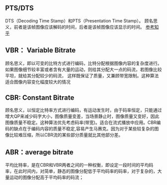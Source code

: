 ## PTS/DTS
DTS（Decoding Time Stamp）和PTS（Presentation Time Stamp）。 顾名思义，前者是该帧图像应该解码的时间，后者是该帧图像应该显示的时间。
[参考知乎](https://zhuanlan.zhihu.com/p/100029853)


## VBR： Variable Bitrate
顾名思义，即以可变的比特方式进行编码，比特分配根据图像内容的复杂度进行。如果图像细节较丰富或者含有大量的运动，则给其分配大一点的码流，若图像比较平坦，就给其分配较少的码流，   这样既保证了质量，又兼顾带宽限制。这种算法适合图像内容变化幅度较大的情况

## CBR: Constant Bitrate
顾名思义，以恒定比特率方式进行编码，有运动发生时，由于码率恒定，只能通过增大QP来减少码字大小，图像质量变差，当场景静止时，图像质量又变好，因此图像质量不稳定。这种算法优先考虑码率(带宽)。适合在流式播放中应用。CBR编码的缺点在于编码内容的质量不稳定,容易产生马赛克。因为对于某些较复杂的图像比较难压缩，所以CBR流的某些部分质量就比其他部分差。

## ABR：average bitrate
平均比特率，是在CBR和VBR两者之间的一种权衡，即设定一段时间的平均码率，在此时间内，对简单，静态的图像分配低于平均码率的码率，对于复杂的，大量运动的图像分配高于平均码率的码流；


